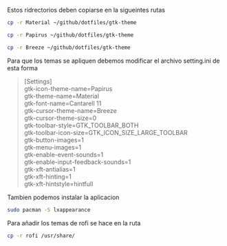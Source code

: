 Estos ridrectorios deben copiarse en la sigueintes rutas 
```bash
cp -r Material ~/github/dotfiles/gtk-theme 
```
```bash
cp -r Papirus ~/github/dotfiles/gtk-theme 
```
```bash
cp -r Breeze ~/github/dotfiles/gtk-theme 
```
Para que los temas se apliquen debemos modificar el archivo setting.ini de esta forma 
> [Settings]  
gtk-icon-theme-name=Papirus  
gtk-theme-name=Material  
gtk-font-name=Cantarell 11  
gtk-cursor-theme-name=Breeze  
gtk-cursor-theme-size=0  
gtk-toolbar-style=GTK_TOOLBAR_BOTH  
gtk-toolbar-icon-size=GTK_ICON_SIZE_LARGE_TOOLBAR  
gtk-button-images=1  
gtk-menu-images=1  
gtk-enable-event-sounds=1  
gtk-enable-input-feedback-sounds=1  
gtk-xft-antialias=1  
gtk-xft-hinting=1  
gtk-xft-hintstyle=hintfull  

Tambien podemos instalar la aplicacion 
```bash
sudo pacman -S lxappearance
```
Para añadir los temas de rofi se hace en la ruta
```bash
cp -r rofi /usr/share/
```